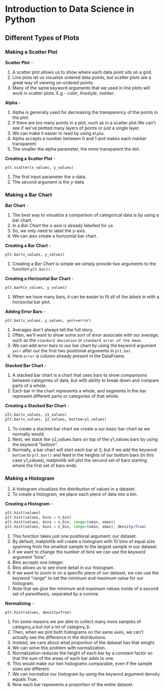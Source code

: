 # Introduction to Data Science in Python

## Different Types of Plots

### Making a Scatter Plot

**Scatter Plot** -

1. A scatter plot allows us to show where each data point sits on a grid.
2. Line plots let us visualize ordered data points, but scatter plots are a great way of viewing un-ordered points.
3. Many of the same keyword arguments that we used in line plots will work in scatter plots. E.g - _color_, _linestyle_, _marker_.

**Alpha** -

1. Alpha is generally used for decreasing the transparency of the points in the plot.
2. If there are too many points in a plot, such as in a scatter plot.We can't see if we've plotted many layers of points or just a single layer.
3. We can make it easier to read by using `Alpha`.
4. Alpha accepts a number between 0 and 1 and makes each marker transparent.
5. The smaller the alpha parameter, the more transparent the dot.

**Creating a Scatter Plot** -

`plt.scatter(x_values, y_values)`

1. The first input parameter the x-data.
2. The second argument is the y-data.

### Making a Bar Chart

**Bar Chart** -

1. The best way to visualize a comparison of categorical data is by using a bar chart.
2. In a _Bar Chart_ the x-axis is already labelled for us.
3. So, we only need to label the y-axis.
4. We can also create a horizontal bar chart.

**Creating a Bar Chart** -

`plt.bar(x_values, y_values)`

1. Creating a _Bar Chart_ is simple we simply provide two arguments to the function `plt.bar()`.

**Creating a Horizontal Bar Chart** -

`plt.barh(x_values, y_values)`

1. When we have many bars, it can be easier to fit all of the labels in with a horizontal bar plot.

**Adding Error Bars** -

`plt.bar(x_values, y_values, yerr=error)`

1. Averages don't always tell the full story.
2. Often, we'll want to show some sort of error associate with our average, such as the `standard deviation` or `standard error of the mean`.
3. We can add error bars to our bar chart by using the keyword argument `yerr` after our the first two positional arguments in `plt.bar`.
4. Here `error` is column already present in the DataFrame.

**Stacked Bar Chart** -

1. A stacked bar chart is a chart that uses bars to show comparisons between categories of data, but with ability to break down and compare parts of a whole.
2. Each bar in the chart represents a whole, and segments in the bar represent different parts or categories of that whole.

**Creating a Stacked Bar Chart** -

```python
plt.bar(x_values, y1_values)
plt.bar(x_values, y2_values, bottom=y1_values)
```

1. To create a stacked bar chart we create a our basic bar chart as we normally would.
2. Next, we stack the y2_values bars on top of the y1_values bars by using the keyword "bottom".
3. Normally, a bar chart will start each bar at 0, but if we add the keyword `bottom` to `plt.bar()` and feed in the heights of our bottom bars (in this case y1_values), matplotlib will plot the second set of bars starting where the first set of bars ends.

### Making a Histogram

1. A histogram visualizes the distribution of values in a dataset.
2. To create a histogram, we place each piece of data into a bin.

**Creating a Histogram** -

```python
plt.hist(values)
plt.hist(values, bins = n_bin)
plt.hist(values, bins = n_bin, range=(xmin, xmax))
plt.hist(values, bins = n_bin, range=(xmin, xmax), density=True)
```

1. This function takes just one positional argument: our dataset.
2. By default, matplotlib will create a histogram with 10 bins of equal size spanning from the smallest sample to the largest sample in our dataset.
3. If we want to change the number of bins we can use the keyword argument "bins".
4. Bins accepts one integer.
5. Bins allows us to see more detail in our histogram.
6. If we want to zoom in on a specific piece of our dataset, we can use the keyword "range" to set the minimum and maximum value for our histogram.
7. Note that we give the minimum and maximum values inside of a second set of parenthesis, separated by a comma

**Normalizing** -

`plt.hist(values, density=True)`

1. For some reasons we are able to collect many more samples of category_a but not a lot of category_b.
2. Then, when we plot both histograms on the same axes, we can't actually see the difference in the distributions.
3. Instead, we care about what proportion of the dataset has that weight.
4. We can solve this problem with normalization.
5. Normalization reduces the height of each bar by a constant factor so that the sum of the areas of each bar adds to one.
6. This would make our two histograms comparable, even if the sample sizes are different.
7. We can normalize our histogram by using the keyword argument density equals True.
8. Now each bar represents a proportion of the entire dataset.
